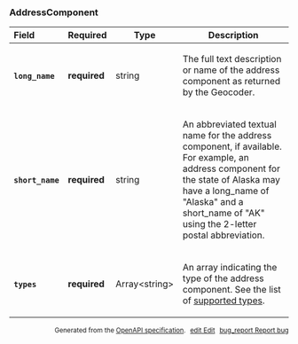 <!--- This is a generated file, do not edit! -->
<!--- [START maps_http_schema_addresscomponent] -->
<h3 class="schema-object" id="AddressComponent">AddressComponent</h3>

| Field                                                                                                         | Required     | Type                | Description                                                                                                                                                                                                                                                                            |
| :------------------------------------------------------------------------------------------------------------ | ------------ | ------------------- | -------------------------------------------------------------------------------------------------------------------------------------------------------------------------------------------------------------------------------------------------------------------------------------- |
| <h4 id="AddressComponent-long_name" class="add-link schema-object-property-key"><code>long_name</code></h4>   | **required** | string              | <div class="nonref-property-description"><p>The full text description or name of the address component as returned by the Geocoder.</p></div>                                                                                                                                          |
| <h4 id="AddressComponent-short_name" class="add-link schema-object-property-key"><code>short_name</code></h4> | **required** | string              | <div class="nonref-property-description"><p>An abbreviated textual name for the address component, if available. For example, an address component for the state of Alaska may have a long_name of "Alaska" and a short_name of "AK" using the 2-letter postal abbreviation.</p></div> |
| <h4 id="AddressComponent-types" class="add-link schema-object-property-key"><code>types</code></h4>           | **required** | Array&lt;string&gt; | <div class="nonref-property-description"><p>An array indicating the type of the address component. See the list of <a href="https://developers.google.com/maps/documentation/places/web-service/supported_types">supported types</a>.</p></div>                                        |

<p style="text-align: right; font-size: smaller;">Generated from the <a class="gc-analytics-event" data-category="GMP" data-label="openapi-github" href="https://github.com/googlemaps/openapi-specification" title="Google Maps Platform OpenAPI Specification" class="external">OpenAPI specification</a>.
<a class="gc-analytics-event" data-category="GMP" data-label="openapi-github-maps-http-schema-addresscomponent" data-action="edit" style="margin-left: 5px;" href="https://github.com/googlemaps/openapi-specification/blob/main/specification/schemas/AddressComponent.yml" title="Edit on GitHub"><span class="material-icons">edit</span> Edit</a>
<a class="gc-analytics-event" data-category="GMP" data-label="openapi-github-maps-http-schema-addresscomponent" data-action="bug" style="margin-left: 5px;" href="https://github.com/googlemaps/openapi-specification/issues/new?assignees=&labels=type%3A+bug%2C+triage+me&template=bug_report.md&title=[schemas] Bug - AddressComponent" title="File bug for schemas on GitHub"><span class="material-icons">bug_report</span> Report bug</a>
</p>

<!--- [END maps_http_schema_addresscomponent] -->
